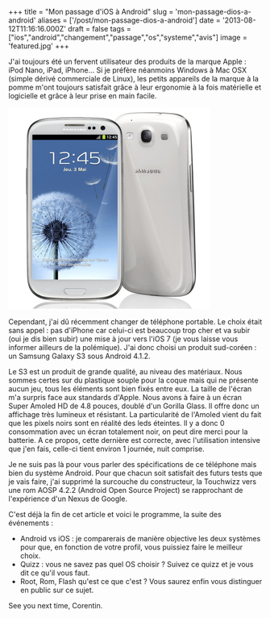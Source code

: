 +++
title = "Mon passage d'iOS à Android"
slug = 'mon-passage-dios-a-android'
aliases = ['/post/mon-passage-dios-a-android']
date = '2013-08-12T11:16:16.000Z'
draft = false
tags = ["ios","android","changement","passage","os","systeme","avis"]
image = 'featured.jpg'
+++

J'ai toujours été un fervent utilisateur des produits de la marque Apple : iPod Nano, iPad, iPhone… Si je préfère néanmoins Windows à Mac OSX (simple dérivé commerciale de Linux), les petits appareils de la marque à la pomme m'ont toujours satisfait grâce à leur ergonomie à la fois matérielle et logicielle et grâce à leur prise en main facile.

![](samsung-galaxy-s3.jpg)

Cependant, j'ai dû récemment changer de téléphone portable. Le choix était sans appel : pas d'iPhone car celui-ci est beaucoup trop cher et va subir (oui je dis bien subir) une mise à jour vers l'iOS 7 (je vous laisse vous informer ailleurs de la polémique). J'ai donc choisi un produit sud-coréen : un Samsung Galaxy S3 sous Android 4.1.2.

Le S3 est un produit de grande qualité, au niveau des matériaux. Nous sommes certes sur du plastique souple pour la coque mais qui ne présente aucun jeu, tous les éléments sont bien fixés entre eux. La taille de l'écran m'a surpris face aux standards d'Apple. Nous avons à faire à un écran Super Amoled HD de 4.8 pouces, doublé d'un Gorilla Glass. Il offre donc un affichage très lumineux et résistant. La particularité de l'Amoled vient du fait que les pixels noirs sont en réalité des leds éteintes. Il y a donc 0 consommation avec un écran totalement noir, on peut dire merci pour la batterie. A ce propos, cette dernière est correcte, avec l'utilisation intensive que j'en fais, celle-ci tient environ 1 journée, nuit comprise.

Je ne suis pas là pour vous parler des spécifications de ce téléphone mais bien du système Android. Pour que chacun soit satisfait des futurs tests que je vais faire, j'ai supprimé la surcouche du constructeur, la Touchwizz vers une rom AOSP 4.2.2 (Android Open Source Project) se rapprochant de l'expérience d'un Nexus de Google.

C'est déjà la fin de cet article et voici le programme, la suite des événements :

*   Android vs iOS : je comparerais de manière objective les deux systèmes pour que, en fonction de votre profil, vous puissiez faire le meilleur choix.
*   Quizz : vous ne savez pas quel OS choisir ? Suivez ce quizz et je vous dit ce qu'il vous faut.
*   Root, Rom, Flash qu'est ce que c'est ? Vous saurez enfin vous distinguer en public sur ce sujet.

See you next time, Corentin.
